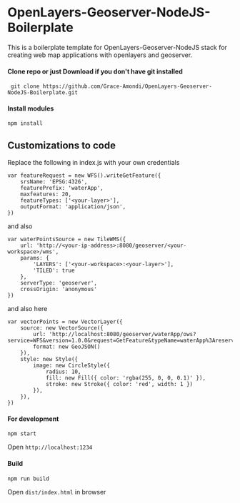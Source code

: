 # OpenLayers-Geoserver-NodeJS-Boilerplate
This is a boilerplate template for OpenLayers-Geoserver-NodeJS stack for creating web map applications with openlayers and geoserver.

#### Clone repo or just Download if you don't have git installed

```` git clone https://github.com/Grace-Amondi/OpenLayers-Geoserver-NodeJS-Boilerplate.git````

#### Install modules

````npm install````

## Customizations to code
Replace the following in index.js with your own credentials


```
var featureRequest = new WFS().writeGetFeature({
    srsName: 'EPSG:4326',
    featurePrefix: 'waterApp',
    maxfeatures: 20,
    featureTypes: ['<your-layer>'],
    outputFormat: 'application/json',
})
```

and also


```
var waterPointsSource = new TileWMS({
    url: 'http://<your-ip-address>:8080/geoserver/<your-workspace>/wms',
    params: {
        'LAYERS': ['<your-workspace>:<your-layer>'],
        'TILED': true
    },
    serverType: 'geoserver',
    crossOrigin: 'anonymous'
})
```

and also here

```
var vectorPoints = new VectorLayer({
    source: new VectorSource({
        url: 'http://localhost:8080/geoserver/waterApp/ows?service=WFS&version=1.0.0&request=GetFeature&typeName=waterApp%3Areservoirs&maxFeatures=50&outputFormat=application%2Fjson',
        format: new GeoJSON()
    }),
    style: new Style({
        image: new CircleStyle({
            radius: 10,
            fill: new Fill({ color: 'rgba(255, 0, 0, 0.1)' }),
            stroke: new Stroke({ color: 'red', width: 1 })
        }),
    }),
})
```

#### For development

```npm start```

Open `http://localhost:1234`


#### Build

```npm run build```

Open `dist/index.html` in browser
